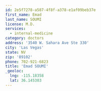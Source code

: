 ```yaml
---
id: 2e5f7278-a587-4f8f-a378-e1af09beb37e
first_name: Emad
last_name: SOUMI
license: M.D.
services:
  - internal-medicine
category: doctors
address: '3540 W. Sahara Ave Ste 330'
city: 'Las Vegas'
state: NV
zip: '89102'
phone: 702-921-6823
title: 'Emad SOUMI'
_geoloc:
  lng: -115.18358
  lat: 36.145303
---
```

